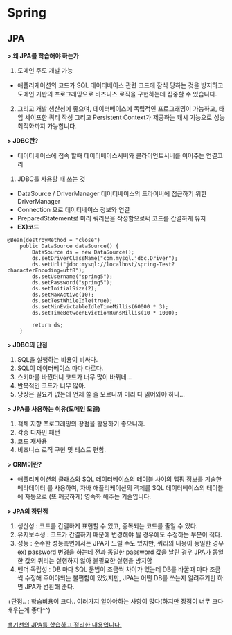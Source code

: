 Spring
=============

## JPA

**> 왜 JPA를 학습해야 하는가**
1. 도메인 주도 개발 가능
* 애플리케이션의 코드가 SQL 데이터베이스 관련 코드에 잠식 당하는 것을
방지하고 도메인 기반의 프로그래밍으로 비즈니스 로직을 구현하는데 집중할
수 있습니다.

2. 그리고 개발 생산성에 좋으며, 데이터베이스에 독립적인 프로그래밍이 가능하고, 타입
세이프한 쿼리 작성 그리고 Persistent Context가 제공하는 캐시 기능으로 성능
최적화까지 가능합니다.

**> JDBC란?**
* 데이터베이스에 접속 할때 데이터베이스서버와 클라이언트서버를 이어주는 연결고리
1. JDBC를 사용할 때 쓰는 것
* DataSource / DriverManager 데이터베이스의 드라이버에 접근하기 위한 DriverManager
* Connection 으로 데이터베이스 정보와 연결
* PreparedStatement로 미리 쿼리문을 작성함으로써 코드를 간결하게 유지
* **EX)코드**
```
@Bean(destroyMethod = "close")
	public DataSource dataSource() {
		DataSource ds = new DataSource();
		ds.setDriverClassName("com.mysql.jdbc.Driver");
		ds.setUrl("jdbc:mysql://localhost/spring-Test?characterEncoding=utf8");
		ds.setUsername("spring5");
		ds.setPassword("spring5");
		ds.setInitialSize(2);
		ds.setMaxActive(10);
		ds.setTestWhileIdle(true);
		ds.setMinEvictableIdleTimeMillis(60000 * 3);
		ds.setTimeBetweenEvictionRunsMillis(10 * 1000);
		
		return ds;
	}
  ```
**> JDBC의 단점**
1. SQL을 실행하는 비용이 비싸다.
2. SQL이 데이터베이스 마다 다르다.
3. 스키마를 바꿨더니 코드가 너무 많이 바뀌네...
4. 반복적인 코드가 너무 많아.
5. 당장은 필요가 없는데 언제 쓸 줄 모르니까 미리 다 읽어와야 하나...

**> JPA를 사용하는 이유(도메인 모델)**
1. 객체 지향 프로그래밍의 장점을 활용하기 좋으니까.
2. 각종 디자인 패턴
3. 코드 재사용
4. 비즈니스 로직 구현 및 테스트 편함.

**> ORM이란?**
+ 애플리케이션의 클래스와 SQL 데이터베이스의 테이블 사이의 맵핑 정보를 기술한
메타데이터 를 사용하여, 자바 애플리케이션의 객체를 SQL 데이터베이스의 테이블에
자동으로 (또 깨끗하게) 영속화 해주는 기술입니다.

**> JPA의 장단점**
1. 생산성 : 코드를 간결하게 표현할 수 있고, 중복되는 코드를 줄일 수 있다.
2. 유지보수성 : 코드가 간결하기 때문에 변경해야 될 경우에도 수정하는 부분이 적다.
3. 성능 : 순수한 성능측면에서는 JPA가 느릴 수도 있지만, 쿼리의 내용이 동일한 경우 ex) password 변경을 하는데 전과 동일한 password 값을 날린 경우 JPA가 동일한 값의 쿼리는 실행하지 않아 불필요한 실행을 방지함
4. 벤더 독립성 : DB 마다 SQL 문법이 조금씩 차이가 있는데 DB를 바꿀때 마다 조금씩 수정해 주어야되는 불편함이 있었지만, JPA는 어떤 DB를 쓰는지 알려주기만 하면 JPA가 변환해 준다.

+단점.. : 학습비용이 크다.. 여러가지 알아야하는 사항이 많다(하지만 장점이 너무 크다 배우는게 좋다^^)


[백기선의 JPA를 학습하고 정리한 내용입니다.](https://www.inflearn.com/course/%EC%8A%A4%ED%94%84%EB%A7%81-%EB%8D%B0%EC%9D%B4%ED%84%B0-jpa/dashboard)
